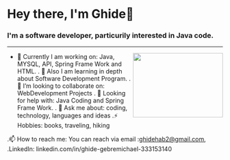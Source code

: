 <h1 align="left"> Hey there, I'm Ghide👋 </h1>



<h3 align="left">  I'm a software developer, particurily interested in Java code. </h3>

---

<!-- credits for gif https://gph.is/g/ZWg5jr7 -->
<img align="right" height="150" width="210" src="data.gif">

- 🔭 Currently I am working on: Java, MYSQL, API, Spring Frame Work and HTML.
. 🌱 Also I am learning in depth about Software Development Program. 
. 👯 I’m looking to collaborate on: WebDevelopment Projects
. 🤔 Looking for help with: Java Coding and Spring Frame Work.
. 💬 Ask me about: coding, technology, languages and ideas
.⚡ Hobbies: books, traveling, hiking


.📫 How to reach me: You can reach via email :ghidehab2@gmail.com, 
 .LinkedIn:             linkedin.com/in/ghide-gebremichael-333153140

 


 
